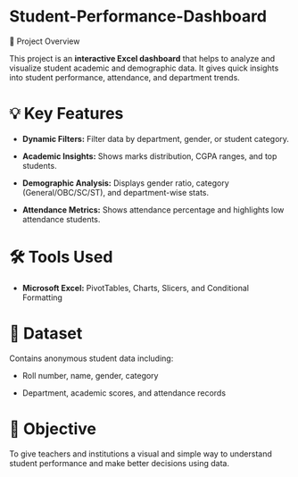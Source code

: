 # Student-Performance-Dashboard
🧾 Project Overview

This project is an **interactive Excel dashboard** that helps to analyze and visualize student academic and demographic data.
It gives quick insights into student performance, attendance, and department trends.

# 💡 Key Features

- **Dynamic Filters:** Filter data by department, gender, or student category.

- **Academic Insights:** Shows marks distribution, CGPA ranges, and top students.

- **Demographic Analysis:** Displays gender ratio, category (General/OBC/SC/ST), and department-wise stats.

- **Attendance Metrics:** Shows attendance percentage and highlights low attendance students.

# 🛠 Tools Used

- **Microsoft Excel:** PivotTables, Charts, Slicers, and Conditional Formatting

# 📁 Dataset

Contains anonymous student data including:

- Roll number, name, gender, category

- Department, academic scores, and attendance records

# 🎯 Objective

To give teachers and institutions a visual and simple way to understand student performance and make better decisions using data.

